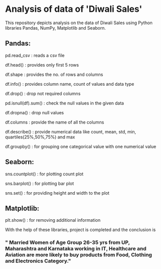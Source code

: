 # Analysis of data of 'Diwali Sales'
This repository depicts analysis on the data of Diwali Sales using Python libraries Pandas, NumPy, Matplotlib and Seaborn.
## Pandas:
pd.read_csv : reads a csv file

df.head() : provides only first 5 rows

df.shape : provides the no. of rows and columns

df.info() : provides column name, count of values and data type

df.drop() : drop not required columns

pd.isnull(df).sum() : check the null values in the given data

df.dropna() : drop null values

df.columns : provide the name of all the columns

df.describe() : provide numerical data like count, mean, std, min, quartiles(25%,50%,75%) and max

df.groupby() : for grouping one categorical value with one numerical value

## Seaborn:

sns.countplot() : for plotting count plot

sns.barplot() : for plotting bar plot

sns.set() : for providing height and width to the plot

## Matplotlib:

plt.show() : for removing additional information

With the help of these libraries, project is completed and the conclusion is

### " Married Women of Age Group 26-35 yrs from UP, Maharashtra and Karnataka working in IT, Healthcare and Aviation are more likely to buy products from Food, Clothing and Electronics Category." 

